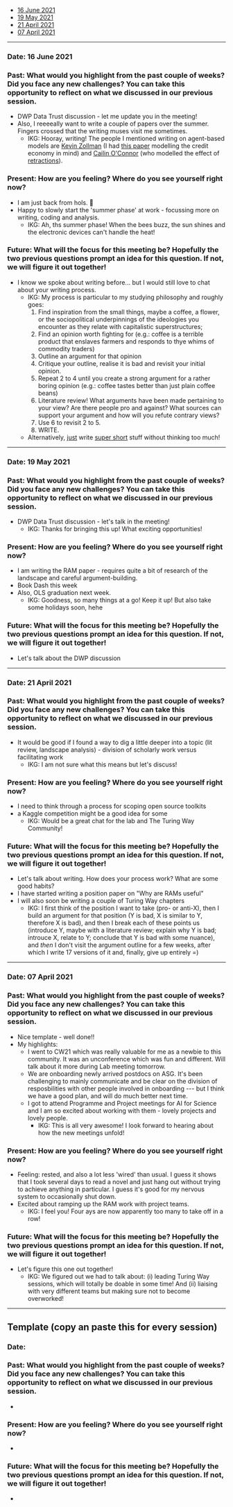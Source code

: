 * [16 June 2021](#date-21-April-2021)
* [19 May 2021](#date-21-April-2021)
* [21 April 2021](#date-21-April-2021)
* [07 April 2021](#date-07-April-2021)

---

### Date: 16 June 2021

### Past: What would you highlight from the past couple of weeks? Did you face any new challenges? You can take this opportunity to reflect on what we discussed in our previous session.
* DWP Data Trust discussion - let me update you in the meeting!
* Also, I reeeeally want to write a couple of papers over the summer. Fingers crossed that the writing muses visit me sometimes.
  * IKG: Hooray, writing! The people I mentioned writing on agent-based models are [Kevin Zollman](http://www.kevinzollman.com/papers.html) (I had [this paper](http://www.kevinzollman.com/uploads/5/0/3/6/50361245/crediteconomy-2017-6-14.pdf) modelling the credit economy in mind) and [Cailin O'Connor](http://cailinoconnor.com/) (who modelled the effect of [retractions](http://cailinoconnor.com/wp-content/uploads/2020/05/Retractions_in_Epistemic_Networks-2.pdf)).
### Present: How are you feeling? Where do you see yourself right now?
* I am just back from hols. :tada:
* Happy to slowly start the 'summer phase' at work - focussing more on writing, coding and analysis.
  * IKG: Ah, ths summer phase! When the bees buzz, the sun shines and the electronic devices can't handle the heat!
### Future: What will the focus for this meeting be? Hopefully the two previous questions prompt an idea  for this question. If not, we will figure it out together!
* I know we spoke about writing before... but I would still love to chat about your writing process.
  * IKG: My process is particular to my studying philosophy and roughly goes:
    1. Find inspiration from the small things, maybe a coffee, a flower, or the sociopolitical underpinnings of the ideologies you encounter as they relate with capitalistic superstructures;
    2. Find an opinion worth fighting for (e.g.: coffee is a terrible product that enslaves farmers and responds to thye whims of commodity traders)
    3. Outline an argument for that opinion
    4. Critique your outline, realise it is bad and revisit your initial opinion.
    5. Repeat 2 to 4 until you create a strong argument for a rather boring opinion (e.g.: coffee tastes better than just plain coffee beans)
    6. Literature review! What arguments have been made pertaining to your view? Are there people pro and against? What sources can support your argument and how will you refute contrary views?
    7. Use 6 to revisit 2 to 5.
    8. WRITE.
  * Alternatively, [just](https://ismaelkg.medium.com/do-we-need-research-ethics-committees-dc83bb9eabf) write [super short](https://ismaelkg.medium.com/epistemic-humility-vs-epistemic-humility-740871e251db) stuff without thinking too much!

---
### Date: 19 May 2021

### Past: What would you highlight from the past couple of weeks? Did you face any new challenges? You can take this opportunity to reflect on what we discussed in our previous session.
* DWP Data Trust discussion - let's talk in the meeting!
  * IKG: Thanks for bringing this up! What exciting opportunities!

### Present: How are you feeling? Where do you see yourself right now?
* I am writing the RAM paper - requires quite a bit of research of the landscape and careful argument-building. 
* Book Dash this week
* Also, OLS graduation next week. 
  * IKG: Goodness, so many things at a go! Keep it up! But also take some holidays soon, hehe

### Future: What will the focus for this meeting be? Hopefully the two previous questions prompt an idea  for this question. If not, we will figure it out together!
* Let's talk about the DWP discussion

---
### Date: 21 April 2021

### Past: What would you highlight from the past couple of weeks? Did you face any new challenges? You can take this opportunity to reflect on what we discussed in our previous session.
* It would be good if I found a way to dig a little deeper into a topic (lit review, landscape analysis) - division of scholarly work versus facilitating work
  * IKG: I am not sure what this means but let's discuss!

### Present: How are you feeling? Where do you see yourself right now?
* I need to think through a process for scoping open source toolkits 
* a Kaggle competition might be a good idea for some 
  * IKG: Would be a great chat for the lab and The Turing Way Community!

### Future: What will the focus for this meeting be? Hopefully the two previous questions prompt an idea  for this question. If not, we will figure it out together!
* Let's talk about writing. How does your process work? What are some good habits?
* I have started writing a position paper on "Why are RAMs useful"
* I will also soon be writing a couple of Turing Way chapters 
  * IKG: I first think of the position I want to take (pro- or anti-X), then I build an argument for that position (Y is bad, X is similar to Y, therefore X is bad), and then I break each of these points us (introduce Y, maybe with a literature review; explain why Y is bad; introuce X, relate to Y; conclude that Y is bad with some nuance), and *then* I don't visit the argument outline for a few weeks, after which I write 17 versions of it and, finally, give up entirely =)


---

### Date: 07 April 2021

### Past: What would you highlight from the past couple of weeks? Did you face any new challenges? You can take this opportunity to reflect on what we discussed in our previous session.
* Nice template - well done!!
* My highlights: 
  * I went to CW21 which was really valuable for me as a newbie to this community. It was an unconference which was fun and different. Will talk about it more during Lab meeting tomorrow.
  * We are onboarding newly arrived postdocs on ASG. It's been challenging to mainly communicate and be clear on the division of resposbilities with other people involved in onboarding --- but I think we have a good plan, and will do much better next time.
  * I got to attend Programme and Project meetings for AI for Science and I am so excited about working with them - lovely projects and lovely people.
    * IKG: This is all very awesome! I look forward to hearing about how the new meetings unfold!

### Present: How are you feeling? Where do you see yourself right now?
* Feeling: rested, and also a lot less 'wired' than usual. I guess it shows that I took several days to read a novel and just hang out without trying to achieve anything in particular. I guess it's good for my nervous system to occasionally shut down.
* Excited about ramping up the RAM work with project teams.
  * IKG: I feel you! Four ays are now apparently too many to take off in a row!

### Future: What will the focus for this meeting be? Hopefully the two previous questions prompt an idea  for this question. If not, we will figure it out together!
* Let's figure this one out together!
  * IKG: We figured out we had to talk about:
      (i) leading Turing Way sessions, which will totally be doable in some time! And
      (ii) liaising with very different teams but making sure not to become overworked!

---

## **Template** (copy an paste this for every session)

### Date: 

### Past: What would you highlight from the past couple of weeks? Did you face any new challenges? You can take this opportunity to reflect on what we discussed in our previous session.
* 

### Present: How are you feeling? Where do you see yourself right now?
* 

### Future: What will the focus for this meeting be? Hopefully the two previous questions prompt an idea  for this question. If not, we will figure it out together!
* 
